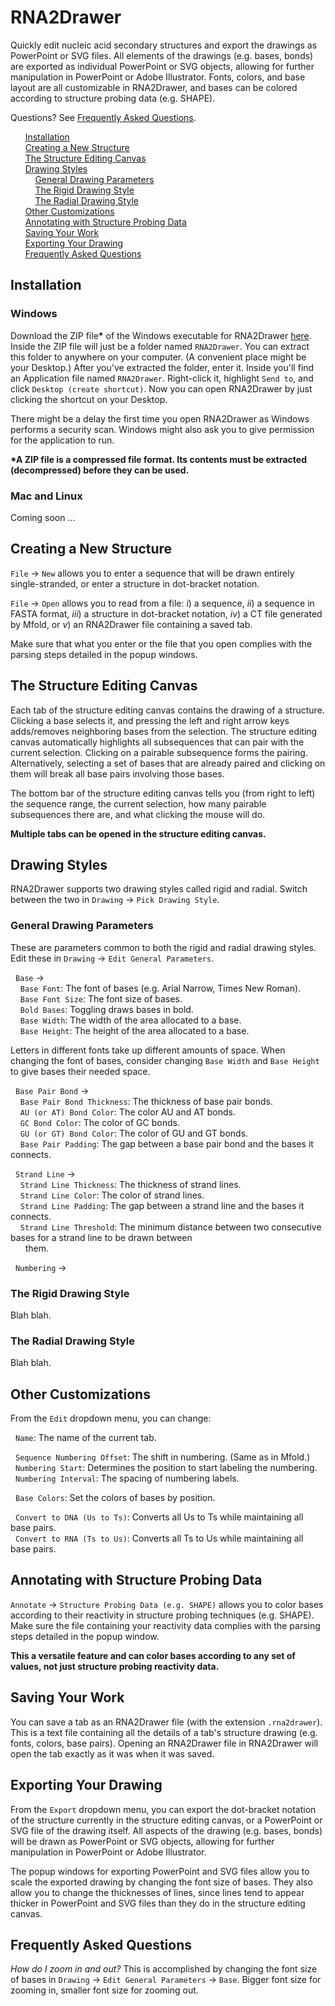 # RNA2Drawer

Quickly edit nucleic acid secondary structures and export the drawings as PowerPoint or SVG files. All elements of the drawings (e.g. bases, bonds) are exported as individual PowerPoint or SVG objects, allowing for further manipulation in PowerPoint or Adobe Illustrator. Fonts, colors, and base layout are all customizable in RNA2Drawer, and bases can be colored according to structure probing data (e.g. SHAPE).

Questions? See [Frequently Asked Questions](#frequently-asked-questions).

&nbsp;&nbsp;&nbsp;&nbsp;&nbsp;&nbsp;[Installation](#installation)<br />
&nbsp;&nbsp;&nbsp;&nbsp;&nbsp;&nbsp;[Creating a New Structure](#creating-a-new-structure)<br />
&nbsp;&nbsp;&nbsp;&nbsp;&nbsp;&nbsp;[The Structure Editing Canvas](#the-structure-editing-canvas)<br />
&nbsp;&nbsp;&nbsp;&nbsp;&nbsp;&nbsp;[Drawing Styles](#drawing-styles)<br />
&nbsp;&nbsp;&nbsp;&nbsp;&nbsp;&nbsp;&nbsp;&nbsp;&nbsp;&nbsp;[General Drawing Parameters](#general-drawing-parameters)<br />
&nbsp;&nbsp;&nbsp;&nbsp;&nbsp;&nbsp;&nbsp;&nbsp;&nbsp;&nbsp;[The Rigid Drawing Style](#the-rigid-drawing-style)<br />
&nbsp;&nbsp;&nbsp;&nbsp;&nbsp;&nbsp;&nbsp;&nbsp;&nbsp;&nbsp;[The Radial Drawing Style](#the-radial-drawing-style)<br />
&nbsp;&nbsp;&nbsp;&nbsp;&nbsp;&nbsp;[Other Customizations](#other-customizations)<br />
&nbsp;&nbsp;&nbsp;&nbsp;&nbsp;&nbsp;[Annotating with Structure Probing Data](#annotating-with-structure-probing-data)<br />
&nbsp;&nbsp;&nbsp;&nbsp;&nbsp;&nbsp;[Saving Your Work](#saving-your-work)<br />
&nbsp;&nbsp;&nbsp;&nbsp;&nbsp;&nbsp;[Exporting Your Drawing](#exporting-your-drawing)<br />
&nbsp;&nbsp;&nbsp;&nbsp;&nbsp;&nbsp;[Frequently Asked Questions](#frequently-asked-questions)

## Installation

### Windows

Download the ZIP file<b>*</b> of the Windows executable for RNA2Drawer [here](https://sourceforge.net/projects/rna2drawer/). Inside the ZIP file will just be a folder named `RNA2Drawer`. You can extract this folder to anywhere on your computer. (A convenient place might be your Desktop.) After you've extracted the folder, enter it. Inside you'll find an Application file named `RNA2Drawer`. Right-click it, highlight `Send to`, and click `Desktop (create shortcut)`. Now you can open RNA2Drawer by just clicking the shortcut on your Desktop.

There might be a delay the first time you open RNA2Drawer as Windows performs a security scan. Windows might also ask you to give permission for the application to run.

<b>*A ZIP file is a compressed file format. Its contents must be extracted (decompressed) before they can be used.</b>

### Mac and Linux

Coming soon ...

## Creating a New Structure

`File` -> `New` allows you to enter a sequence that will be drawn entirely single-stranded, or enter a structure in dot-bracket notation.

`File` -> `Open` allows you to read from a file: <em>i</em>) a sequence, <em>ii</em>) a sequence in FASTA format, <em>iii</em>) a structure in dot-bracket notation, <em>iv</em>) a CT file generated by Mfold, or <em>v</em>) an RNA2Drawer file containing a saved tab.

Make sure that what you enter or the file that you open complies with the parsing steps detailed in the popup windows.

## The Structure Editing Canvas

Each tab of the structure editing canvas contains the drawing of a structure. Clicking a base selects it, and pressing the left and right arrow keys adds/removes neighboring bases from the selection. The structure editing canvas automatically highlights all subsequences that can pair with the current selection. Clicking on a pairable subsequence forms the pairing. Alternatively, selecting a set of bases that are already paired and clicking on them will break all base pairs involving those bases.

The bottom bar of the structure editing canvas tells you (from right to left) the sequence range, the current selection, how many pairable subsequences there are, and what clicking the mouse will do.

<b>Multiple tabs can be opened in the structure editing canvas.</b>

## Drawing Styles

RNA2Drawer supports two drawing styles called rigid and radial. Switch between the two in `Drawing` -> `Pick Drawing Style`.

### General Drawing Parameters

These are parameters common to both the rigid and radial drawing styles. Edit these in `Drawing` -> `Edit General Parameters`.

&nbsp;&nbsp;`Base` -><br />
&nbsp;&nbsp;&nbsp;&nbsp;`Base Font`: The font of bases (e.g. Arial Narrow, Times New Roman).<br />
&nbsp;&nbsp;&nbsp;&nbsp;`Base Font Size`: The font size of bases.<br />
&nbsp;&nbsp;&nbsp;&nbsp;`Bold Bases`: Toggling draws bases in bold.<br />
&nbsp;&nbsp;&nbsp;&nbsp;`Base Width`: The width of the area allocated to a base.<br />
&nbsp;&nbsp;&nbsp;&nbsp;`Base Height`: The height of the area allocated to a base.<br />

Letters in different fonts take up different amounts of space. When changing the font of bases, consider changing `Base Width` and `Base Height` to give bases their needed space.

&nbsp;&nbsp;`Base Pair Bond` -><br />
&nbsp;&nbsp;&nbsp;&nbsp;`Base Pair Bond Thickness`: The thickness of base pair bonds.<br />
&nbsp;&nbsp;&nbsp;&nbsp;`AU (or AT) Bond Color`: The color AU and AT bonds.<br />
&nbsp;&nbsp;&nbsp;&nbsp;`GC Bond Color`: The color of GC bonds.<br />
&nbsp;&nbsp;&nbsp;&nbsp;`GU (or GT) Bond Color`: The color of GU and GT bonds.<br />
&nbsp;&nbsp;&nbsp;&nbsp;`Base Pair Padding`: The gap between a base pair bond and the bases it connects.

&nbsp;&nbsp;`Strand Line` -><br />
&nbsp;&nbsp;&nbsp;&nbsp;`Strand Line Thickness`: The thickness of strand lines.<br />
&nbsp;&nbsp;&nbsp;&nbsp;`Strand Line Color`: The color of strand lines.<br />
&nbsp;&nbsp;&nbsp;&nbsp;`Strand Line Padding`: The gap between a strand line and the bases it connects.<br />
&nbsp;&nbsp;&nbsp;&nbsp;`Strand Line Threshold`: The minimum distance between two consecutive bases for a strand line to be drawn between<br />
&nbsp;&nbsp;&nbsp;&nbsp;&nbsp;&nbsp;them.

&nbsp;&nbsp;`Numbering` -><br />

### The Rigid Drawing Style

Blah blah.

### The Radial Drawing Style

Blah blah.

## Other Customizations

From the `Edit` dropdown menu, you can change:

&nbsp;&nbsp;`Name`: The name of the current tab.

&nbsp;&nbsp;`Sequence Numbering Offset`: The shift in numbering. (Same as in Mfold.)<br />
&nbsp;&nbsp;`Numbering Start`: Determines the position to start labeling the numbering.<br />
&nbsp;&nbsp;`Numbering Interval`: The spacing of numbering labels.

&nbsp;&nbsp;`Base Colors`: Set the colors of bases by position.

&nbsp;&nbsp;`Convert to DNA (Us to Ts)`: Converts all Us to Ts while maintaining all base pairs.<br />
&nbsp;&nbsp;`Convert to RNA (Ts to Us)`: Converts all Ts to Us while maintaining all base pairs.

## Annotating with Structure Probing Data

`Annotate` -> `Structure Probing Data (e.g. SHAPE)` allows you to color bases according to their reactivity in structure probing techniques (e.g. SHAPE). Make sure the file containing your reactivity data complies with the parsing steps detailed in the popup window.

<b>This a versatile feature and can color bases according to any set of values, not just structure probing reactivity data.</b>

## Saving Your Work

You can save a tab as an RNA2Drawer file (with the extension `.rna2drawer`). This is a text file containing all the details of a tab's structure drawing (e.g. fonts, colors, base pairs). Opening an RNA2Drawer file in RNA2Drawer will open the tab exactly as it was when it was saved.

## Exporting Your Drawing

From the `Export` dropdown menu, you can export the dot-bracket notation of the structure currently in the structure editing canvas, or a PowerPoint or SVG file of the drawing itself. All aspects of the drawing (e.g. bases, bonds) will be drawn as PowerPoint or SVG objects, allowing for further manipulation in PowerPoint or Adobe Illustrator.

The popup windows for exporting PowerPoint and SVG files allow you to scale the exported drawing by changing the font size of bases. They also allow you to change the thicknesses of lines, since lines tend to appear thicker in PowerPoint and SVG files than they do in the structure editing canvas.

## Frequently Asked Questions

<em>How do I zoom in and out?</em> This is accomplished by changing the font size of bases in `Drawing` -> `Edit General Parameters` -> `Base`. Bigger font size for zooming in, smaller font size for zooming out.
